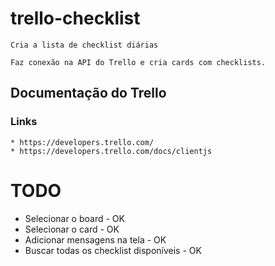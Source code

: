 # trello-checklist
	Cria a lista de checklist diárias

	Faz conexão na API do Trello e cria cards com checklists.

## Documentação do Trello

### Links
	* https://developers.trello.com/
	* https://developers.trello.com/docs/clientjs

# TODO

* Selecionar o board	- OK
* Selecionar o card		- OK
* Adicionar mensagens na tela	- OK
* Buscar todas os checklist disponíveis		- OK